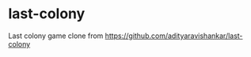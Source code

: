 last-colony
===========

Last colony game clone from https://github.com/adityaravishankar/last-colony
